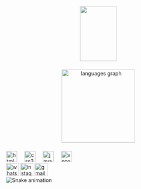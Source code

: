 
###

<div align="center">
  <img width="100" height="150" src="[https://i.imgflip.com/65efzo.gif](https://steamuserimages-a.akamaihd.net/ugc/1666853488458763647/C85A107D0975FD2F1D485F95F0389602C290D6A6/?imw=5000&imh=5000&ima=fit&impolicy=Letterbox&imcolor=%23000000&letterbox=false)"  />
</div>

###

<div align="center">
  <img src="https://github-readme-stats.vercel.app/api/top-langs?username=Rafael-DEVGIT&locale=en&hide_title=false&layout=compact&card_width=320&langs_count=5&theme=dracula&hide_border=false" height="200" alt="languages graph"  />
</div>

###

<div align="left">
  <img src="https://cdn.jsdelivr.net/gh/devicons/devicon/icons/html5/html5-original.svg" height="30" alt="html5 logo"  />
  <img width="12" />
  <img src="https://cdn.jsdelivr.net/gh/devicons/devicon/icons/css3/css3-original.svg" height="30" alt="css3 logo"  />
  <img width="12" />
  <img src="https://cdn.jsdelivr.net/gh/devicons/devicon/icons/javascript/javascript-original.svg" height="30" alt="javascript logo"  />
  <img width="12" />
  <img src="https://cdn.jsdelivr.net/gh/devicons/devicon/icons/vscode/vscode-original.svg" height="30" alt="vscode logo"  />
</div>


<div align="left">
  <img src="https://img.shields.io/static/v1?message=Whatsapp&logo=whatsapp&label=&color=25D366&logoColor=white&labelColor=&style=for-the-badge" height="35" alt="whatsapp logo"  />
  <img src="https://img.shields.io/static/v1?message=Instagram&logo=instagram&label=&color=E4405F&logoColor=white&labelColor=&style=for-the-badge" height="35" alt="instagram logo"  />
  <img src="https://img.shields.io/static/v1?message=Gmail&logo=gmail&label=&color=D14836&logoColor=white&labelColor=&style=for-the-badge" height="35" alt="gmail logo"  />
</div>



<img src="https://raw.githubusercontent.com/Rafael-DEVGIT/Rafael-DEVGIT/output/snake.svg" alt="Snake animation" />

###

<!---
Rafael-DEVGIT/Rafael-DEVGIT is a ✨ special ✨ repository because its `README.md` (this file) appears on your GitHub profile.
You can click the Preview link to take a look at your changes.
--->
